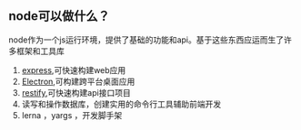 <!--
 * @Date: 2022-11-26 23:20:40
 * @LastEditors: zhaogang 156606672@qq.com
 * @LastEditTime: 2022-11-26 23:57:34
 * @FilePath: /learn-node-20221114/aboutNode.md
 * @name: filename
 * @description: description
-->
## node可以做什么？
node作为一个js运行环境，提供了基础的功能和api。基于这些东西应运而生了许多框架和工具库
1. [express](https://www.expressjs.com.cn),可快速构建web应用
2. [Electron](https://electronjs.org),可构建跨平台桌面应用
3. [restify](https://restify.com),可快速构建api接口项目
4. 读写和操作数据库，创建实用的命令行工具辅助前端开发
5. lerna ，yargs ，开发脚手架

